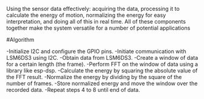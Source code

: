 Using the sensor data effectively: acquiring the data, processing it to calculate the energy of motion, normalizing the energy for easy interpretation, and doing all of this in real time. All of these components together make the system versatile for a number of potential applications

#Algorithm

-Initialize I2C and configure the GPIO pins.
-Initiate communication with LSM6DS3 using I2C.
-Obtain data from LSM6DS3.
-Create a window of data for a certain length (the frame).
-Perform FFT on the window of data using a library like esp-dsp.
-Calculate the energy by squaring the absolute value of the FFT result.
-Normalize the energy by dividing by the square of the number of frames.
-Store normalized energy and move the window over the recorded data.
-Repeat steps 4 to 8 until end of data.
